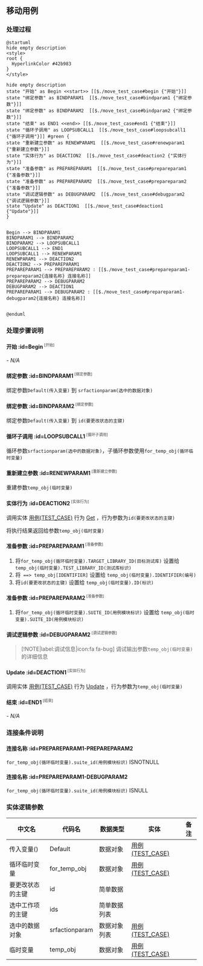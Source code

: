 ## 移动用例 <!-- {docsify-ignore-all} -->

   

### 处理过程

```plantuml
@startuml
hide empty description
<style>
root {
  HyperlinkColor #42b983
}
</style>

hide empty description
state "开始" as Begin <<start>> [[$./move_test_case#begin {"开始"}]]
state "绑定参数" as BINDPARAM1  [[$./move_test_case#bindparam1 {"绑定参数"}]]
state "绑定参数" as BINDPARAM2  [[$./move_test_case#bindparam2 {"绑定参数"}]]
state "结束" as END1 <<end>> [[$./move_test_case#end1 {"结束"}]]
state "循环子调用" as LOOPSUBCALL1  [[$./move_test_case#loopsubcall1 {"循环子调用"}]] #green {
state "重新建立参数" as RENEWPARAM1  [[$./move_test_case#renewparam1 {"重新建立参数"}]]
state "实体行为" as DEACTION2  [[$./move_test_case#deaction2 {"实体行为"}]]
state "准备参数" as PREPAREPARAM1  [[$./move_test_case#prepareparam1 {"准备参数"}]]
state "准备参数" as PREPAREPARAM2  [[$./move_test_case#prepareparam2 {"准备参数"}]]
state "调试逻辑参数" as DEBUGPARAM2  [[$./move_test_case#debugparam2 {"调试逻辑参数"}]]
state "Update" as DEACTION1  [[$./move_test_case#deaction1 {"Update"}]]
}


Begin --> BINDPARAM1
BINDPARAM1 --> BINDPARAM2
BINDPARAM2 --> LOOPSUBCALL1
LOOPSUBCALL1 --> END1
LOOPSUBCALL1 --> RENEWPARAM1
RENEWPARAM1 --> DEACTION2
DEACTION2 --> PREPAREPARAM1
PREPAREPARAM1 --> PREPAREPARAM2 : [[$./move_test_case#prepareparam1-prepareparam2{连接名称} 连接名称]]
PREPAREPARAM2 --> DEBUGPARAM2
DEBUGPARAM2 --> DEACTION1
PREPAREPARAM1 --> DEBUGPARAM2 : [[$./move_test_case#prepareparam1-debugparam2{连接名称} 连接名称]]


@enduml
```


### 处理步骤说明

#### 开始 :id=Begin<sup class="footnote-symbol"> <font color=gray size=1>[开始]</font></sup>



*- N/A*
#### 绑定参数 :id=BINDPARAM1<sup class="footnote-symbol"> <font color=gray size=1>[绑定参数]</font></sup>



绑定参数`Default(传入变量)` 到 `srfactionparam(选中的数据对象)`
#### 绑定参数 :id=BINDPARAM2<sup class="footnote-symbol"> <font color=gray size=1>[绑定参数]</font></sup>



绑定参数`Default(传入变量)` 到 `id(要更改状态的主键)`
#### 循环子调用 :id=LOOPSUBCALL1<sup class="footnote-symbol"> <font color=gray size=1>[循环子调用]</font></sup>



循环参数`srfactionparam(选中的数据对象)`，子循环参数使用`for_temp_obj(循环临时变量)`
#### 重新建立参数 :id=RENEWPARAM1<sup class="footnote-symbol"> <font color=gray size=1>[重新建立参数]</font></sup>



重建参数```temp_obj(临时变量)```
#### 实体行为 :id=DEACTION2<sup class="footnote-symbol"> <font color=gray size=1>[实体行为]</font></sup>



调用实体 [用例(TEST_CASE)](module/TestMgmt/Test_case.md) 行为 [Get](module/TestMgmt/Test_case#行为) ，行为参数为`id(要更改状态的主键)`

将执行结果返回给参数`temp_obj(临时变量)`

#### 准备参数 :id=PREPAREPARAM1<sup class="footnote-symbol"> <font color=gray size=1>[准备参数]</font></sup>



1. 将`for_temp_obj(循环临时变量).TARGET_LIBRARY_ID(目标测试库)` 设置给  `temp_obj(临时变量).TEST_LIBRARY_ID(测试库标识)`
2. 将` ==> temp_obj[IDENTIFIER]` 设置给  `temp_obj(临时变量).IDENTIFIER(编号)`
3. 将`id(要更改状态的主键)` 设置给  `temp_obj(临时变量).ID(标识)`

#### 准备参数 :id=PREPAREPARAM2<sup class="footnote-symbol"> <font color=gray size=1>[准备参数]</font></sup>



1. 将`for_temp_obj(循环临时变量).SUITE_ID(用例模块标识)` 设置给  `temp_obj(临时变量).SUITE_ID(用例模块标识)`

#### 调试逻辑参数 :id=DEBUGPARAM2<sup class="footnote-symbol"> <font color=gray size=1>[调试逻辑参数]</font></sup>



> [!NOTE|label:调试信息|icon:fa fa-bug]
> 调试输出参数`temp_obj(临时变量)`的详细信息


#### Update :id=DEACTION1<sup class="footnote-symbol"> <font color=gray size=1>[实体行为]</font></sup>



调用实体 [用例(TEST_CASE)](module/TestMgmt/Test_case.md) 行为 [Update](module/TestMgmt/Test_case#行为) ，行为参数为`temp_obj(临时变量)`

#### 结束 :id=END1<sup class="footnote-symbol"> <font color=gray size=1>[结束]</font></sup>



*- N/A*


### 连接条件说明
#### 连接名称 :id=PREPAREPARAM1-PREPAREPARAM2

`for_temp_obj(循环临时变量).suite_id(用例模块标识)` ISNOTNULL
#### 连接名称 :id=PREPAREPARAM1-DEBUGPARAM2

`for_temp_obj(循环临时变量).suite_id(用例模块标识)` ISNULL


### 实体逻辑参数

|    中文名   |    代码名    |  数据类型    |  实体   |备注 |
| --------| --------| -------- | -------- | --------   |
|传入变量(<i class="fa fa-check"/></i>)|Default|数据对象|[用例(TEST_CASE)](module/TestMgmt/Test_case.md)||
|循环临时变量|for_temp_obj|数据对象|[用例(TEST_CASE)](module/TestMgmt/Test_case.md)||
|要更改状态的主键|id|简单数据|||
|选中工作项的主键|ids|简单数据列表|||
|选中的数据对象|srfactionparam|数据对象列表|[用例(TEST_CASE)](module/TestMgmt/Test_case.md)||
|临时变量|temp_obj|数据对象|[用例(TEST_CASE)](module/TestMgmt/Test_case.md)||
